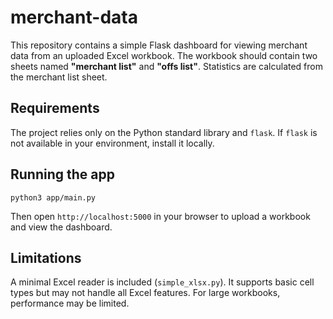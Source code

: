 # merchant-data

This repository contains a simple Flask dashboard for viewing merchant data from an uploaded Excel workbook. The workbook should contain two sheets named **"merchant list"** and **"offs list"**. Statistics are calculated from the merchant list sheet.

## Requirements

The project relies only on the Python standard library and `flask`. If `flask` is not available in your environment, install it locally.

## Running the app

```
python3 app/main.py
```

Then open `http://localhost:5000` in your browser to upload a workbook and view the dashboard.

## Limitations

A minimal Excel reader is included (`simple_xlsx.py`). It supports basic cell types but may not handle all Excel features. For large workbooks, performance may be limited.
